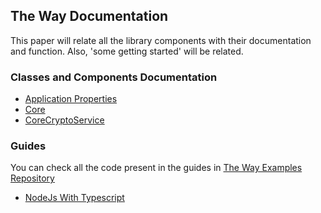 ## The Way Documentation

This paper will relate all the library components with their documentation and function.
Also, 'some getting started' will be related.

### Classes and Components Documentation

 - [Application Properties](the-way/components/core/application-properties.md)
 - [Core](the-way/components/core/core.md)
 - [CoreCryptoService](the-way/components/core/core-crypto-service-doc.md)

### Guides

You can check all the code present in the guides in [The Way Examples Repository](https://github.com/umberware/the-way-examples)

 - [NodeJs With Typescript](guides/node-typescript-guide.md)